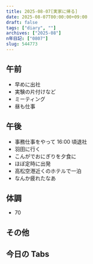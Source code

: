 ```yaml
---
title: 2025-08-07[実家に帰る]
date: 2025-08-07T00:00:00+09:00
draft: false
tags: ["diary", ""]
archives: ["2025-08"]
n年日記: ["0807"]
slug: 544773
---
```


## 午前

- 早めに出社
- 実験の片付けなど
- ミーティング
- 昼も仕事

## 午後

- 事務仕事をやって 16:00 頃退社
- 羽田に行く
- こんがでおにぎりを夕食に
- ほぼ定時に出発
- 高松空港近くのホテルで一泊
- なんか疲れたなあ

## 体調

- 70

## その他

## 今日の Tabs
